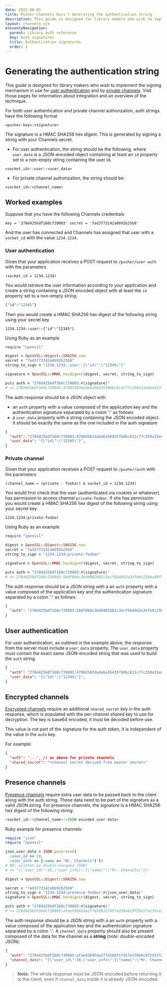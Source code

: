 ```yaml
---
date: 2021-08-01
title: Pusher Channels Docs | Generating the authentication string
description: This guide is designed for library makers who wish to implement the signing mechanism in use for user authentication and by private channels.
layout: channels.njk
eleventyNavigation:
  parent: Library auth reference
  key: Auth signatures
  title: Authentication signatures
  order: 1
---
```


# Generating the authentication string

This guide is designed for library makers who wish to implement the signing mechanism in use for [user authentication](/docs/channels/using_channels/user-authentitcation) and by [private channels](/docs/channels/using_channels/private-channels). Visit those pages for information about integration and an overview of the technique.

For both user authentication and private channel authorization, auth strings have the following format

```
<pusher-key>:<signature>
```

The signature is a HMAC SHA256 hex digest. This is generated by signing a string with your Channels secret.

- For user authentication, the string should be the following, where `user_data` is a JSON-encoded object containing at least an `id` property set to a non-empty string containing the user id.

```
<socket_id>::user::<user_data>
```

- For private channel authorization, the string should be:

```
<socket_id>:<channel_name>
```

## Worked examples

Suppose that you have the following Channels credentials

```
key = '278d425bdf160c739803' secret = '7ad3773142a6692b25b8'
```

And the user has connected and Channels has assigned that user with a `socket_id` with the value `1234.1234`.

### User authentication

Given that your application receives a POST request to `/pusher/user-auth` with the parameters

```
(socket_id = 1234.1234)
```

You would retrieve the user information according to your application and create a string containing a JSON encoded object with at least the `id` property set to a non-empty string.

```json
{"id":"12345"}
```

Then you would create a HMAC SHA256 hex digest of the following string using your secret key

```
1234.1234::user::{"id":"12345"}
```

Using Ruby as an example

```rb
require "openssl"

digest = OpenSSL::Digest::SHA256.new
secret = "7ad3773142a6692b25b8"
string_to_sign = "1234.1234::user::{\"id\":\"12345\"}"

signature = OpenSSL::HMAC.hexdigest(digest, secret, string_to_sign)

puts auth = "278d425bdf160c739803:#{signature}"
# => 278d425bdf160c739803:4708d583dada6a56435fb8bc611c77c359a31eebde13337c16ab43aa6de336ba
```

The auth response should be a JSON object with
- an `auth` property with a value composed of the application key and the authentication signature separated by a colon ':' as follows
- a `user_data` property with a string containing the JSON encoded object. It should be exactly the same as the one included in the auth signature

```json
{
  "auth": "278d425bdf160c739803:4708d583dada6a56435fb8bc611c77c359a31eebde13337c16ab43aa6de336ba",
  "user_data": "{\"id\":\"12345\"}",
}
```

### Private channel

Given that your application receives a POST request to `/pusher/auth` with the parameters

```
(channel_name = (private - foobar) & socket_id = 1234.1234)
```

You would first check that the user (authenticated via cookies or whatever) has permission to access channel `private-foobar`. If she has permission you would create a HMAC SHA256 hex digest of the following string using your secret key

```
1234.1234:private-foobar
```

Using Ruby as an example

```rb
require "openssl"

digest = OpenSSL::Digest::SHA256.new
secret = "7ad3773142a6692b25b8"
string_to_sign = "1234.1234:private-foobar"

signature = OpenSSL::HMAC.hexdigest(digest, secret, string_to_sign)

puts auth = "278d425bdf160c739803:#{signature}"
# => 278d425bdf160c739803:58df8b0c36d6982b82c3ecf6b4662e34fe8c25bba48f5369f135bf843651c3a4
```

The auth response should be a JSON string with a an `auth` property with a value composed of the application key and the authentication signature separated by a colon ':' as follows:

```json
{
  "auth": "278d425bdf160c739803:58df8b0c36d6982b82c3ecf6b4662e34fe8c25bba48f5369f135bf843651c3a4"
}
```

## User authentication

For user authentication, as outlined in the example above, the response from the server must include a `user_data` property. The `user_data` property must contain the exact same JSON-encoded string that was used to build the `auth` string.

```json
{
  "auth": "278d425bdf160c739803:4708d583dada6a56435fb8bc611c77c359a31eebde13337c16ab43aa6de336ba",
  "user_data": "{\"id\":\"12345\"}",
}
```

## Encrypted channels

[Encrypted channels](/docs/channels/using_channels/encrypted-channels) require an additional `shared_secret` key in the auth response, which is populated with the per-channel shared key to use for decryption. The key is base64 encoded, it must be decoded before use.

This value is not part of the signature for the auth token, it is independent of the value in the `auth` key.

For example:

```json
{
  "auth": "...", // as above for private channels
  "shared_secret": "<channel secret derived from master secret>"
}
```

## Presence channels

[Presence channels](/docs/channels/using_channels/presence-channels) require extra user data to be passed back to the client along with the auth string. These data need to be part of the signature as a valid JSON string. For presence channels, the signature is a HMAC SHA256 hex digest of the following string:

```js
<socket_id>:<channel_name>:<JSON encoded user data>
```

Ruby example for presence channels:

```rb
require "json"
require "openssl"

json_user_data = JSON.generate({
  :user_id => 10,
  :user_info => {:name => "Mr. Channels"} })
# NB: written as double-escaped JSON!
# => "{\"user_id\":10,\"user_info\":{\"name\":\"Mr. Channels\"}}"

digest = OpenSSL::Digest::SHA256.new

secret = "7ad3773142a6692b25b8"
string_to_sign = "1234.1234:presence-foobar:#{json_user_data}"
signature = OpenSSL::HMAC.hexdigest(digest, secret, string_to_sign)

puts auth = "278d425bdf160c739803:#{signature}"
# => 278d425bdf160c739803:afaed3695da2ffd16931f457e338e6c9f2921fa133ce7dac49f529792be6304c
```

The auth response should be a JSON string with a an `auth` property with a value composed of the application key and the authentication signature separated by a colon ':'. A `channel_data` property should also be present composed of the data for the channel as a **string** (_note: double-encoded JSON_):

```json
{
  "auth": "278d425bdf160c739803:afaed3695da2ffd16931f457e338e6c9f2921fa133ce7dac49f529792be6304c",
  "channel_data": "{\"user_id\":10,\"user_info\":{\"name\":\"Mr. Channels\"}}"
}
```

> **Note:** The whole response must be JSON-encoded before returning it to the client, even if `channel_data` inside it is already JSON-encoded.
